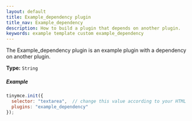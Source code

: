 ```yaml
---
layout: default
title: Example_dependency plugin
title_nav: Example_dependency
description: How to build a plugin that depends on another plugin.
keywords: example template custom example_dependency
---
```


The Example_dependency plugin is an example plugin with a dependency on another plugin.

**Type:** `String`

##### Example

```js
tinymce.init({
  selector: "textarea",  // change this value according to your HTML
  plugins: "example_dependency"
});
```
